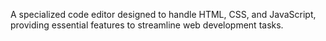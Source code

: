 A specialized code editor designed to handle HTML, CSS, and JavaScript, providing essential features to streamline web development tasks.

